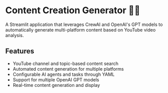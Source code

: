 # Content Creation Generator 📄✨

A Streamlit application that leverages CrewAI and OpenAI's GPT models to automatically generate multi-platform content based on YouTube video analysis.

## Features
* YouTube channel and topic-based content search
* Automated content generation for multiple platforms
* Configurable AI agents and tasks through YAML
* Support for multiple OpenAI GPT models
* Real-time content generation and display
